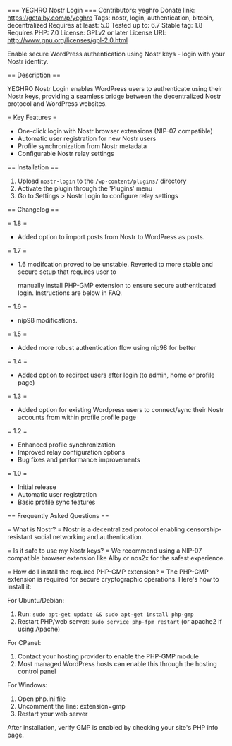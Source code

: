 === YEGHRO Nostr Login ===
Contributors: yeghro
Donate link: https://getalby.com/p/yeghro
Tags: nostr, login, authentication, bitcoin, decentralized
Requires at least: 5.0
Tested up to: 6.7
Stable tag: 1.8
Requires PHP: 7.0
License: GPLv2 or later
License URI: http://www.gnu.org/licenses/gpl-2.0.html


Enable secure WordPress authentication using Nostr keys - login with your Nostr identity.

== Description ==

YEGHRO Nostr Login enables WordPress users to authenticate using their Nostr keys, providing a seamless bridge between the decentralized Nostr protocol and WordPress websites.

= Key Features =

* One-click login with Nostr browser extensions (NIP-07 compatible)
* Automatic user registration for new Nostr users
* Profile synchronization from Nostr metadata
* Configurable Nostr relay settings

== Installation ==

1. Upload `nostr-login` to the `/wp-content/plugins/` directory
2. Activate the plugin through the 'Plugins' menu
3. Go to Settings > Nostr Login to configure relay settings

== Changelog ==

= 1.8 =
* Added option to import posts from Nostr to WordPress as posts.

= 1.7 =
* 1.6 modifcation proved to be unstable. Reverted to more stable and secure setup that requires user to 

  manually install PHP-GMP extension to ensure secure authenticated login. Instructions are below in FAQ.

= 1.6 =
* nip98 modifications.

= 1.5 =
* Added more robust authentication flow using nip98 for better

= 1.4 =
* Added option to redirect users after login (to admin, home or profile page)

= 1.3 =
* Added option for existing Wordpress users to connect/sync their Nostr accounts from within profile profile page

= 1.2 =
* Enhanced profile synchronization
* Improved relay configuration options
* Bug fixes and performance improvements

= 1.0 =
* Initial release
* Automatic user registration
* Basic profile sync features

== Frequently Asked Questions ==

= What is Nostr? =
Nostr is a decentralized protocol enabling censorship-resistant social networking and authentication.

= Is it safe to use my Nostr keys? =
We recommend using a NIP-07 compatible browser extension like Alby or nos2x for the safest experience.

= How do I install the required PHP-GMP extension? =
The PHP-GMP extension is required for secure cryptographic operations. Here's how to install it:

For Ubuntu/Debian:
1. Run: `sudo apt-get update && sudo apt-get install php-gmp`
2. Restart PHP/web server: `sudo service php-fpm restart` (or apache2 if using Apache)

For CPanel:
1. Contact your hosting provider to enable the PHP-GMP module
2. Most managed WordPress hosts can enable this through the hosting control panel

For Windows:
1. Open php.ini file
2. Uncomment the line: extension=gmp
3. Restart your web server

After installation, verify GMP is enabled by checking your site's PHP info page.